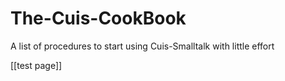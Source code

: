 # The-Cuis-CookBook
A list of procedures to start using Cuis-Smalltalk with little effort

[[test page]]

